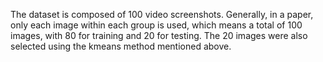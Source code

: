 The dataset is composed of 100 video screenshots. Generally, in a paper, only each image within each group is used, which means a total of 100 images, with 80 for training and 20 for testing.
The 20 images were also selected using the kmeans method mentioned above.
